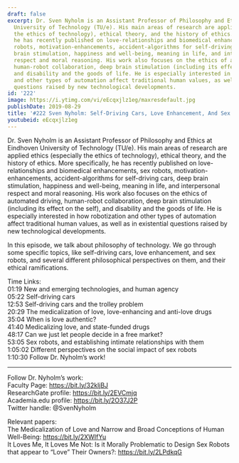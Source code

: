```yaml
---
draft: false
excerpt: Dr. Sven Nyholm is an Assistant Professor of Philosophy and Ethics at Eindhoven
  University of Technology (TU/e). His main areas of research are applied ethics (especially
  the ethics of technology), ethical theory, and the history of ethics. More specifically,
  he has recently published on love-relationships and biomedical enhancements, sex
  robots, motivation-enhancements, accident-algorithms for self-driving cars, deep
  brain stimulation, happiness and well-being, meaning in life, and interpersonal
  respect and moral reasoning. His work also focuses on the ethics of automated driving,
  human-robot collaboration, deep brain stimulation (including its effect on the self),
  and disability and the goods of life. He is especially interested in how robotization
  and other types of automation affect traditional human values, as well as in existential
  questions raised by new technological developments.
id: '222'
image: https://i.ytimg.com/vi/eEcqxjlz1eg/maxresdefault.jpg
publishDate: 2019-08-29
title: '#222 Sven Nyholm: Self-Driving Cars, Love Enhancement, And Sex Robots'
youtubeid: eEcqxjlz1eg
---
```

<div class="timelinks">

Dr. Sven Nyholm is an Assistant Professor of Philosophy and Ethics at Eindhoven University of Technology (TU/e). His main areas of research are applied ethics (especially the ethics of technology), ethical theory, and the history of ethics. More specifically, he has recently published on love-relationships and biomedical enhancements, sex robots, motivation-enhancements, accident-algorithms for self-driving cars, deep brain stimulation, happiness and well-being, meaning in life, and interpersonal respect and moral reasoning. His work also focuses on the ethics of automated driving, human-robot collaboration, deep brain stimulation (including its effect on the self), and disability and the goods of life. He is especially interested in how robotization and other types of automation affect traditional human values, as well as in existential questions raised by new technological developments.

In this episode, we talk about philosophy of technology. We go through some specific topics, like self-driving cars, love enhancement, and sex robots, and several different philosophical perspectives on them, and their ethical ramifications.

Time Links:  
<time>01:19</time> New and emerging technologies, and human agency  
<time>05:22</time> Self-driving cars  
<time>12:53</time> Self-driving cars and the trolley problem                               
<time>20:29</time> The medicalization of love, love-enhancing and anti-love drugs  
<time>35:04</time> When is love authentic?  
<time>41:40</time> Medicalizing love, and state-funded drugs  
<time>48:17</time> Can we just let people decide in a free market?  
<time>53:05</time> Sex robots, and establishing intimate relationships with them  
<time>1:05:02</time> Different perspectives on the social impact of sex robots   
<time>1:10:30</time> Follow Dr. Nyholm’s work!

---

Follow Dr. Nyholm’s work:  
Faculty Page: https://bit.ly/32kljBJ  
ResearchGate profile: https://bit.ly/2EVCmjq  
Academia.edu profile: https://bit.ly/2O37J2P  
Twitter handle: @SvenNyholm

Relevant papers:  
The Medicalization of Love and Narrow and Broad Conceptions of Human Well-Being: https://bit.ly/2XWIfYu  
It Loves Me, It Loves Me Not: Is it Morally Problematic to Design Sex Robots that appear to “Love” Their Owners?: https://bit.ly/2LPdkqG
</div>

